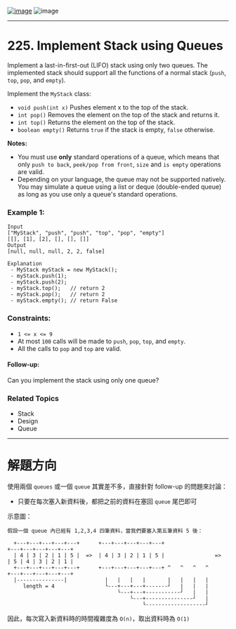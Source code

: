 [![image](https://img.shields.io/badge/Leetcode-Link-blue?logo=leetcode)](https://leetcode.com/problems/implement-stack-using-queues/)
![image](https://img.shields.io/badge/Difficulty-Easy-green)

---

# 225. Implement Stack using Queues

Implement a last-in-first-out (LIFO) stack using only two queues. The implemented stack should support all the functions of a normal stack (`push`, `top`, `pop`, and `empty`).

Implement the `MyStack` class:

 - `void push(int x)` Pushes element x to the top of the stack.
 - `int pop()` Removes the element on the top of the stack and returns it.
 - `int top()` Returns the element on the top of the stack.
 - `boolean empty()` Returns `true` if the stack is empty, `false` otherwise.

**Notes:**

- You must use **only** standard operations of a queue, which means that only `push to back`, `peek/pop from front`, `size` and `is empty` operations are valid.
- Depending on your language, the queue may not be supported natively. You may simulate a queue using a list or deque (double-ended queue) as long as you use only a queue's standard operations.

### Example 1:

```
Input
["MyStack", "push", "push", "top", "pop", "empty"]
[[], [1], [2], [], [], []]
Output
[null, null, null, 2, 2, false]

Explanation
 - MyStack myStack = new MyStack();
 - myStack.push(1);
 - myStack.push(2);
 - myStack.top();   // return 2
 - myStack.pop();   // return 2
 - myStack.empty(); // return False
```

### Constraints:

- `1 <= x <= 9`
- At most `100` calls will be made to `push`, `pop`, `top`, and `empty`.
- All the calls to `pop` and `top` are valid.

#### Follow-up: 

Can you implement the stack using only one queue?

### Related Topics

- Stack
- Design
- Queue
  
---

# 解題方向

使用兩個 `queues` 或一個 `queue` 其實差不多，直接針對 follow-up 的問題來討論：

 - 只要在每次塞入新資料後，都把之前的資料在塞回 `queue` 尾巴即可

示意圖：

```
假設一個 queue 內已經有 1,2,3,4 四筆資料，當我們要塞入第五筆資料 5 後：

  +---+---+---+---+---+      +---+---+---+---+---+                    +---+---+---+---+---+
  | 4 | 3 | 2 | 1 | 5 |  =>  | 4 | 3 | 2 | 1 | 5 |                =>  | 5 | 4 | 3 | 2 | 1 |
  +---+---+---+---+---+      +---+---+---+---+---+ ^   ^   ^   ^      +---+---+---+---+---+
  |---------------|            |   |   |   |       |   |   |   |
     length = 4                └---+---+---+-------┘   |   |   |
                                   └---+---+-----------┘   |   |
                                       └---+---------------┘   |
                                           └-------------------┘
```

因此，每次寫入新資料時的時間複雜度為 `O(n)`，取出資料時為 `O(1)`
